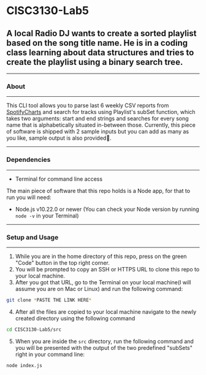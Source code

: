 # CISC3130-Lab5
##  A local Radio DJ wants to create a sorted playlist based on the song title name. He is in a coding class learning about data structures and tries to create the playlist using a binary search tree.

---
### About
---
This CLI tool allows you to parse last 6 weekly CSV reports from [SpotifyCharts](https://spotifycharts.com/regional) and search for tracks using Playlist's subSet function, which takes two arguments: start and end strings and searches for every song name that is alphabetically situated in-between those.
Currently, this piece of software is shipped with 2 sample inputs but you can add as many as you like, sample output is also provided🙂.

---
### Dependencies
---
- Terminal for command line access  

The main piece of software that this repo holds is a Node app, for that to run you will need:
- Node.js v10.22.0 or newer (You can check your Node version by running ```node -v``` in your Terminal) 

---
### Setup and Usage
---
1. While you are in the home directory of this repo, press on the green "Code" button in the top right corner.
2. You will be prompted to copy an SSH or HTTPS URL to clone this repo to your local machine.
3. After you got that URL, go to the Terminal on your local machine(I will assume you are on Mac or Linux) and run the following command: 
```zsh
git clone *PASTE THE LINK HERE*
```
4. After all the files are copied to your local machine navigate to the newly created directory using the following command 
```zsh 
cd CISC3130-Lab5/src
```  
5. When you are inside the `src` directory, run the following command and you will be presented with the output of the two predefined "subSets" right in your command line: 
```zsh
node index.js
```  